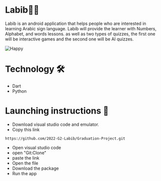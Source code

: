  # Labib🦻🏻
Labib is an android application that helps people who are interested in learning Arabic sign language. Labib will provide the learner with Numbers, Alphabet, and words lessons. as well as two types of quizzes, the first one will be interactive games and the second one will be AI quizzes. 

![Happy](https://user-images.githubusercontent.com/90304225/160501693-848b4811-ec1d-40c1-9c52-04675a21807b.PNG)

# Technology 🛠
- Dart
- Python


# Launching instructions 📲
- Download visual studio code and emulator.
- Copy this link 
```
https://github.com/2022-G2-Labib/Graduation-Project.git
```
- Open visual studio code 
- open "Git:Clone"
- paste the link
- Open the file 
- Download the package
- Run the app 

